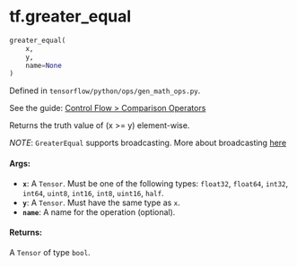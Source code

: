 <div itemscope itemtype="http://developers.google.com/ReferenceObject">
<meta itemprop="name" content="tf.greater_equal" />
</div>

# tf.greater_equal

``` python
greater_equal(
    x,
    y,
    name=None
)
```



Defined in `tensorflow/python/ops/gen_math_ops.py`.

See the guide: [Control Flow > Comparison Operators](../../../api_guides/python/control_flow_ops.md#Comparison_Operators)

Returns the truth value of (x >= y) element-wise.

*NOTE*: `GreaterEqual` supports broadcasting. More about broadcasting
[here](http://docs.scipy.org/doc/numpy/user/basics.broadcasting.html)

#### Args:

* <b>`x`</b>: A `Tensor`. Must be one of the following types: `float32`, `float64`, `int32`, `int64`, `uint8`, `int16`, `int8`, `uint16`, `half`.
* <b>`y`</b>: A `Tensor`. Must have the same type as `x`.
* <b>`name`</b>: A name for the operation (optional).


#### Returns:

  A `Tensor` of type `bool`.